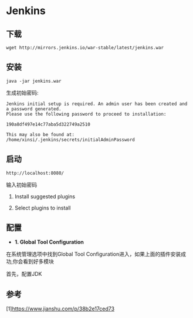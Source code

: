 # Jenkins

## 下载

```
wget http://mirrors.jenkins.io/war-stable/latest/jenkins.war
```

## 安装

```
java -jar jenkins.war
```

生成初始密码:

```
Jenkins initial setup is required. An admin user has been created and a password generated.
Please use the following password to proceed to installation:

190a8df497e14c77aba5d322749a2510

This may also be found at: /home/xinsi/.jenkins/secrets/initialAdminPassword

```
## 启动

```
http://localhost:8080/
```

输入初始密码

1. Install suggested plugins

2. Select plugins to install

## 配置

- **1. Global Tool Configuration**

在系统管理选项中找到Global Tool Configuration进入，如果上面的插件安装成功,你会看到好多模块

首先，配置JDK



## 参考

[1]https://www.jianshu.com/p/38b2e17ced73